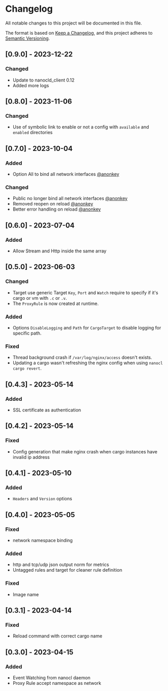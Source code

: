 # Changelog

All notable changes to this project will be documented in this file.

The format is based on [Keep a Changelog](https://keepachangelog.com/en/1.0.0/),
and this project adheres to [Semantic Versioning](https://semver.org/spec/v2.0.0.html).


## [0.9.0] - 2023-12-22

### Changed

- Update to nanocld_client 0.12
- Added more logs

## [0.8.0] - 2023-11-06

### Changed

- Use of symbolic link to enable or not a config with `available` and `enabled` directories

## [0.7.0] - 2023-10-04

### Added

- Option All to bind all network interfaces [@anonkey](https://github.com/anonkey)

### Changed

- Public no longer bind all network interfaces [@anonkey](https://github.com/anonkey)
- Removed reopen on reload [@anonkey](https://github.com/anonkey)
- Better error handling on reload [@anonkey](https://github.com/anonkey)

## [0.6.0] - 2023-07-04

### Added

- Allow Stream and Http inside the same array

## [0.5.0] - 2023-06-03

### Changed

- Target use generic Target `Key`, `Port` and `Watch` require to specify if it's cargo or vm with `.c` or `.v`.
- The `ProxyRule` is now created at runtime.

### Added

- Options `DisableLogging` and `Path` for `CargoTarget` to disable logging for specific path.

### Fixed

- Thread background crash if `/var/log/nginx/access` doesn't exists.
- Updating a cargo wasn't refreshing the nginx config when using `nanocl cargo revert`.

## [0.4.3] - 2023-05-14

### Added

- SSL certificate as authentication

## [0.4.2] - 2023-05-14

### Fixed

- Config generation that make nginx crash when cargo instances have invalid ip address

## [0.4.1] - 2023-05-10

### Added

- `Headers` and `Version` options

## [0.4.0] - 2023-05-05

### Fixed

- network namespace binding

### Added

- http and tcp/udp json output norm for metrics
- Untagged rules and target for cleaner rule definition

### Fixed

- Image name

## [0.3.1] - 2023-04-14

### Fixed

- Reload command with correct cargo name

## [0.3.0] - 2023-04-15

### Added

- Event Watching from nanocl daemon
- Proxy Rule accept namespace as network
